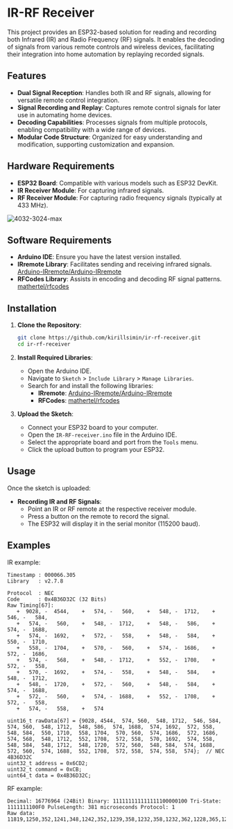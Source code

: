 # IR-RF Receiver

This project provides an ESP32-based solution for reading and recording both Infrared (IR) and Radio Frequency (RF) signals. It enables the decoding of signals from various remote controls and wireless devices, facilitating their integration into home automation by replaying recorded signals.

## Features

- **Dual Signal Reception**: Handles both IR and RF signals, allowing for versatile remote control integration.
- **Signal Recording and Replay**: Captures remote control signals for later use in automating home devices.
- **Decoding Capabilities**: Processes signals from multiple protocols, enabling compatibility with a wide range of devices.
- **Modular Code Structure**: Organized for easy understanding and modification, supporting customization and expansion.

## Hardware Requirements

- **ESP32 Board**: Compatible with various models such as ESP32 DevKit.
- **IR Receiver Module**: For capturing infrared signals.
- **RF Receiver Module**: For capturing radio frequency signals (typically at 433 MHz).

![4032-3024-max](https://github.com/user-attachments/assets/b0709b64-ec8e-49ce-901a-5322865a72ee)


## Software Requirements

- **Arduino IDE**: Ensure you have the latest version installed.
- **IRremote Library**: Facilitates sending and receiving infrared signals. [Arduino-IRremote/Arduino-IRremote](https://github.com/Arduino-IRremote/Arduino-IRremote)
- **RFCodes Library**: Assists in encoding and decoding RF signal patterns. [mathertel/rfcodes](https://github.com/mathertel/rfcodes)

## Installation

1. **Clone the Repository**:
   ```bash
   git clone https://github.com/kirillsimin/ir-rf-receiver.git
   cd ir-rf-receiver
   ```

2. **Install Required Libraries**:
   - Open the Arduino IDE.
   - Navigate to `Sketch` > `Include Library` > `Manage Libraries`.
   - Search for and install the following libraries:
     - **IRremote**: [Arduino-IRremote/Arduino-IRremote](https://github.com/Arduino-IRremote/Arduino-IRremote)
     - **RFCodes**: [mathertel/rfcodes](https://github.com/mathertel/rfcodes)

3. **Upload the Sketch**:
   - Connect your ESP32 board to your computer.
   - Open the `IR-RF-receiver.ino` file in the Arduino IDE.
   - Select the appropriate board and port from the `Tools` menu.
   - Click the upload button to program your ESP32.

## Usage

Once the sketch is uploaded:

- **Recording IR and RF Signals**:
  - Point an IR or RF remote at the respective receiver module.
  - Press a button on the remote to record the signal.
  - The ESP32 will display it in the serial monitor (115200 baud).

## Examples

IR example:

```
Timestamp : 000066.305
Library   : v2.7.8

Protocol  : NEC
Code      : 0x4B36D32C (32 Bits)
Raw Timing[67]:
   +  9028, -  4544,    +   574, -   560,    +   548, -  1712,    +   546, -   584, 
   +   574, -   560,    +   548, -  1712,    +   548, -   586,    +   574, -  1688, 
   +   574, -  1692,    +   572, -   558,    +   548, -   584,    +   550, -  1710, 
   +   558, -  1704,    +   570, -   560,    +   574, -  1686,    +   572, -  1686, 
   +   574, -   568,    +   548, -  1712,    +   552, -  1708,    +   572, -   558, 
   +   570, -  1692,    +   574, -   558,    +   548, -   584,    +   548, -  1712, 
   +   548, -  1720,    +   572, -   560,    +   548, -   584,    +   574, -  1688, 
   +   572, -   560,    +   574, -  1688,    +   552, -  1708,    +   572, -   558, 
   +   574, -   558,    +   574

uint16_t rawData[67] = {9028, 4544,  574, 560,  548, 1712,  546, 584,  574, 560,  548, 1712,  548, 586,  574, 1688,  574, 1692,  572, 558,  548, 584,  550, 1710,  558, 1704,  570, 560,  574, 1686,  572, 1686,  574, 568,  548, 1712,  552, 1708,  572, 558,  570, 1692,  574, 558,  548, 584,  548, 1712,  548, 1720,  572, 560,  548, 584,  574, 1688,  572, 560,  574, 1688,  552, 1708,  572, 558,  574, 558,  574};  // NEC 4B36D32C
uint32_t address = 0x6CD2;
uint32_t command = 0xCB;
uint64_t data = 0x4B36D32C;
```

RF example:

```
Decimal: 16776964 (24Bit) Binary: 111111111111111100000100 Tri-State: 1111111100F0 PulseLength: 381 microseconds Protocol: 1
Raw data: 11819,1250,352,1241,348,1242,352,1239,358,1232,358,1232,362,1228,365,1229,374,1227,368,1234,370,1234,372,1234,376,1230,374,1234,375,1232,380,1224,385,420,1165,425,1164,425,1165,427,1163,427,1164,1236,375,427,1166,425,1168,
```
